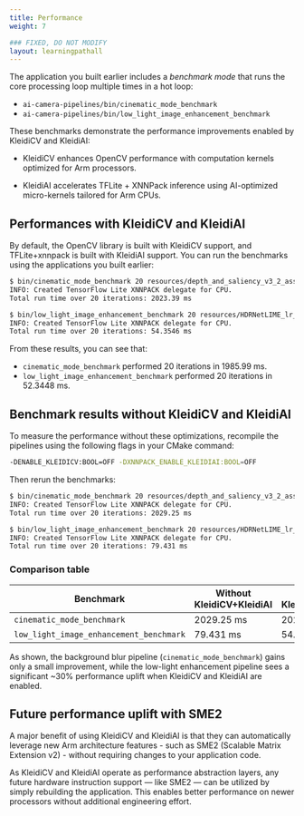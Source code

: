 ```yaml
---
title: Performance
weight: 7

### FIXED, DO NOT MODIFY
layout: learningpathall
---
```


The application you built earlier includes a *benchmark mode* that runs the core processing loop multiple times in a hot loop:

- `ai-camera-pipelines/bin/cinematic_mode_benchmark`
- `ai-camera-pipelines/bin/low_light_image_enhancement_benchmark`

These benchmarks demonstrate the performance improvements enabled by KleidiCV and KleidiAI:
- KleidiCV enhances OpenCV performance with computation kernels optimized for Arm processors.

- KleidiAI accelerates TFLite + XNNPack inference using AI-optimized micro-kernels tailored for Arm CPUs.

## Performances with KleidiCV and KleidiAI

By default, the OpenCV library is built with KleidiCV support, and TFLite+xnnpack is built with KleidiAI support. You can run the benchmarks using the applications you built earlier:

```bash
$ bin/cinematic_mode_benchmark 20 resources/depth_and_saliency_v3_2_assortedv2_w_augment_mobilenetv2_int8_only_ptq.tflite
INFO: Created TensorFlow Lite XNNPACK delegate for CPU.
Total run time over 20 iterations: 2023.39 ms

$ bin/low_light_image_enhancement_benchmark 20 resources/HDRNetLIME_lr_coeffs_v1_1_0_mixed_low_light_perceptual_l2_loss_int8_only_ptq.tflite
INFO: Created TensorFlow Lite XNNPACK delegate for CPU.
Total run time over 20 iterations: 54.3546 ms
```

From these results, you can see that:
- `cinematic_mode_benchmark` performed 20 iterations in 1985.99 ms.
- `low_light_image_enhancement_benchmark` performed 20 iterations in 52.3448 ms.

## Benchmark results without KleidiCV and KleidiAI

To measure the performance without these optimizations, recompile the pipelines using the following flags in your CMake command:
```bash
-DENABLE_KLEIDICV:BOOL=OFF -DXNNPACK_ENABLE_KLEIDIAI:BOOL=OFF
```

Then rerun the benchmarks:

```bash
$ bin/cinematic_mode_benchmark 20 resources/depth_and_saliency_v3_2_assortedv2_w_augment_mobilenetv2_int8_only_ptq.tflite
INFO: Created TensorFlow Lite XNNPACK delegate for CPU.
Total run time over 20 iterations: 2029.25 ms

$ bin/low_light_image_enhancement_benchmark 20 resources/HDRNetLIME_lr_coeffs_v1_1_0_mixed_low_light_perceptual_l2_loss_int8_only_ptq.tflite
INFO: Created TensorFlow Lite XNNPACK delegate for CPU.
Total run time over 20 iterations: 79.431 ms
```

### Comparison table

| Benchmark                                 | Without KleidiCV+KleidiAI | With KleidiCV+KleidiAI |
|-------------------------------------------|---------------------------|------------------------|
| `cinematic_mode_benchmark`                | 2029.25 ms                | 2023.39 ms             |
| `low_light_image_enhancement_benchmark`   | 79.431 ms                 | 54.3546 ms             |

As shown, the background blur pipeline (`cinematic_mode_benchmark`) gains only a small improvement, while the low-light enhancement pipeline sees a significant ~30% performance uplift when KleidiCV and KleidiAI are enabled.

## Future performance uplift with SME2

A major benefit of using KleidiCV and KleidiAI is that they can automatically leverage new Arm architecture features - such as SME2 (Scalable Matrix Extension v2) - without requiring changes to your application code.

As KleidiCV and KleidiAI operate as performance abstraction layers, any future hardware instruction support — like SME2 — can be utilized by simply rebuilding the application. This enables better performance on newer processors without additional engineering effort.


